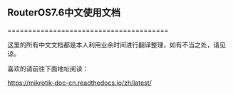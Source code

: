 ## RouterOS7.6中文使用文档
=======================================

这里的所有中文文档都是本人利用业余时间进行翻译整理，如有不当之处，请见谅。

喜欢的请前往下面地址阅读：

https://mikrotik-doc-cn.readthedocs.io/zh/latest/
